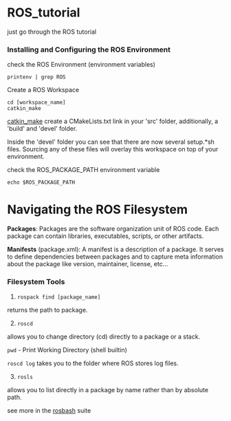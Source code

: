 # ROS_tutorial
just go through the ROS tutorial

### Installing and Configuring the ROS Environment
check the ROS Environment (environment variables)
```
printenv | grep ROS
```
Create a ROS Workspace
```
cd [workspace_name]
catkin_make
```
[catkin_make](http://wiki.ros.org/catkin/commands/catkin_make) create a CMakeLists.txt link in your 'src' folder, additionally, a 'build' and 'devel' folder.

Inside the 'devel' folder you can see that there are now several setup.*sh files. Sourcing any of these files will overlay this workspace on top of your environment.

check the ROS_PACKAGE_PATH environment variable
```
echo $ROS_PACKAGE_PATH
```

# Navigating the ROS Filesystem

**Packages**: Packages are the software organization unit of ROS code. Each package can contain libraries, executables, scripts, or other artifacts.

**Manifests** (package.xml): A manifest is a description of a package. It serves to define dependencies between packages and to capture meta information about the package like version, maintainer, license, etc... 

### Filesystem Tools

1. ```rospack find [package_name]```

returns the path to package. 

2. ```roscd``` 

allows you to change directory (cd) directly to a package or a stack. 

```pwd``` - Print Working Directory (shell builtin) 

```roscd log``` takes you to the folder where ROS stores log files.

3. ```rosls``` 

allows you to list directly in a package by name rather than by absolute path. 

see more in the [rosbash](http://wiki.ros.org/rosbash) suite
